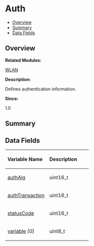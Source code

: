 # Auth<a name="ZH-CN_TOPIC_0000001054799589"></a>

-   [Overview](#section455183535165630)
-   [Summary](#section815292471165630)
-   [Data Fields](#pub-attribs)

## **Overview**<a name="section455183535165630"></a>

**Related Modules:**

[WLAN](WLAN.md)

**Description:**

Defines authentication information. 

**Since:**

1.0

## **Summary**<a name="section815292471165630"></a>

## Data Fields<a name="pub-attribs"></a>

<a name="table1452237976165630"></a>
<table><thead align="left"><tr id="row2085372169165630"><th class="cellrowborder" valign="top" width="50%" id="mcps1.1.3.1.1"><p id="p1913655825165630"><a name="p1913655825165630"></a><a name="p1913655825165630"></a>Variable Name</p>
</th>
<th class="cellrowborder" valign="top" width="50%" id="mcps1.1.3.1.2"><p id="p1561199357165630"><a name="p1561199357165630"></a><a name="p1561199357165630"></a>Description</p>
</th>
</tr>
</thead>
<tbody><tr id="row1662131552165630"><td class="cellrowborder" valign="top" width="50%" headers="mcps1.1.3.1.1 "><p id="p25928365165630"><a name="p25928365165630"></a><a name="p25928365165630"></a><a href="WLAN.md#gafe2c9439abca834df69dba0aa57a6d5f">authAlg</a></p>
</td>
<td class="cellrowborder" valign="top" width="50%" headers="mcps1.1.3.1.2 "><p id="p603885670165630"><a name="p603885670165630"></a><a name="p603885670165630"></a>uint16_t </p>
</td>
</tr>
<tr id="row126230843165630"><td class="cellrowborder" valign="top" width="50%" headers="mcps1.1.3.1.1 "><p id="p1238792159165630"><a name="p1238792159165630"></a><a name="p1238792159165630"></a><a href="WLAN.md#gad8e67419612ed5fea439e74efb16d4c4">authTransaction</a></p>
</td>
<td class="cellrowborder" valign="top" width="50%" headers="mcps1.1.3.1.2 "><p id="p1299976806165630"><a name="p1299976806165630"></a><a name="p1299976806165630"></a>uint16_t </p>
</td>
</tr>
<tr id="row821299196165630"><td class="cellrowborder" valign="top" width="50%" headers="mcps1.1.3.1.1 "><p id="p1560680798165630"><a name="p1560680798165630"></a><a name="p1560680798165630"></a><a href="WLAN.md#gaf37ac11db8228fec9975121b199311f7">statusCode</a></p>
</td>
<td class="cellrowborder" valign="top" width="50%" headers="mcps1.1.3.1.2 "><p id="p1595270810165630"><a name="p1595270810165630"></a><a name="p1595270810165630"></a>uint16_t </p>
</td>
</tr>
<tr id="row370407653165630"><td class="cellrowborder" valign="top" width="50%" headers="mcps1.1.3.1.1 "><p id="p1917452094165630"><a name="p1917452094165630"></a><a name="p1917452094165630"></a><a href="WLAN.md#ga114bed8793f4e32fba36ca20c9ac10d8">variable</a> [0]</p>
</td>
<td class="cellrowborder" valign="top" width="50%" headers="mcps1.1.3.1.2 "><p id="p1683733181165630"><a name="p1683733181165630"></a><a name="p1683733181165630"></a>uint8_t </p>
</td>
</tr>
</tbody>
</table>

